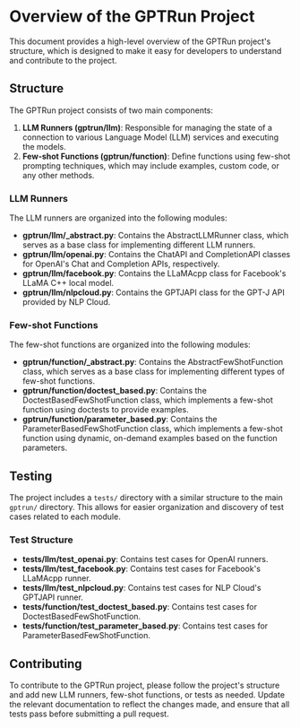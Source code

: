 # Overview of the GPTRun Project

This document provides a high-level overview of the GPTRun project's structure, which is designed to make it easy for developers to understand and contribute to the project.

## Structure

The GPTRun project consists of two main components:

1. **LLM Runners (gptrun/llm)**: Responsible for managing the state of a connection to various Language Model (LLM) services and executing the models.
2. **Few-shot Functions (gptrun/function)**: Define functions using few-shot prompting techniques, which may include examples, custom code, or any other methods.

### LLM Runners

The LLM runners are organized into the following modules:

- **gptrun/llm/_abstract.py**: Contains the AbstractLLMRunner class, which serves as a base class for implementing different LLM runners.
- **gptrun/llm/openai.py**: Contains the ChatAPI and CompletionAPI classes for OpenAI's Chat and Completion APIs, respectively.
- **gptrun/llm/facebook.py**: Contains the LLaMAcpp class for Facebook's LLaMA C++ local model.
- **gptrun/llm/nlpcloud.py**: Contains the GPTJAPI class for the GPT-J API provided by NLP Cloud.

### Few-shot Functions

The few-shot functions are organized into the following modules:

- **gptrun/function/_abstract.py**: Contains the AbstractFewShotFunction class, which serves as a base class for implementing different types of few-shot functions.
- **gptrun/function/doctest_based.py**: Contains the DoctestBasedFewShotFunction class, which implements a few-shot function using doctests to provide examples.
- **gptrun/function/parameter_based.py**: Contains the ParameterBasedFewShotFunction class, which implements a few-shot function using dynamic, on-demand examples based on the function parameters.

## Testing

The project includes a `tests/` directory with a similar structure to the main `gptrun/` directory. This allows for easier organization and discovery of test cases related to each module.

### Test Structure

- **tests/llm/test_openai.py**: Contains test cases for OpenAI runners.
- **tests/llm/test_facebook.py**: Contains test cases for Facebook's LLaMAcpp runner.
- **tests/llm/test_nlpcloud.py**: Contains test cases for NLP Cloud's GPTJAPI runner.
- **tests/function/test_doctest_based.py**: Contains test cases for DoctestBasedFewShotFunction.
- **tests/function/test_parameter_based.py**: Contains test cases for ParameterBasedFewShotFunction.

## Contributing

To contribute to the GPTRun project, please follow the project's structure and add new LLM runners, few-shot functions, or tests as needed. Update the relevant documentation to reflect the changes made, and ensure that all tests pass before submitting a pull request.

